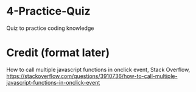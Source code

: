 # 4-Practice-Quiz
Quiz to practice coding knowledge


# Credit (format later)
How to call multiple javascript functions in onclick event, Stack Overflow, https://stackoverflow.com/questions/3910736/how-to-call-multiple-javascript-functions-in-onclick-event